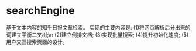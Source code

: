 # searchEngine
基于文本内容的知乎日报文章检索。
实现的主要内容是:
(1)将网页解析后分出来的词建立平衡二叉树;\n
(2)建立倒排文档;
(3)实现批量搜索;
(4)提升初始化速度;
(5)用户交互搜索页面的设计。

